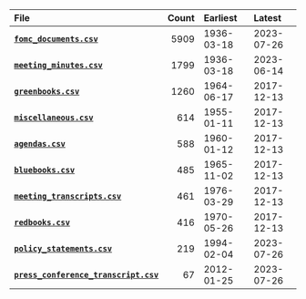 | File                                                                    |   Count | Earliest   | Latest     |
|:------------------------------------------------------------------------|--------:|:-----------|:-----------|
| [**`fomc_documents.csv`**](fomc_documents.md)                           |    5909 | 1936-03-18 | 2023-07-26 |
| [**`meeting_minutes.csv`**](meeting_minutes.md)                         |    1799 | 1936-03-18 | 2023-06-14 |
| [**`greenbooks.csv`**](greenbooks.md)                                   |    1260 | 1964-06-17 | 2017-12-13 |
| [**`miscellaneous.csv`**](miscellaneous.md)                             |     614 | 1955-01-11 | 2017-12-13 |
| [**`agendas.csv`**](agendas.md)                                         |     588 | 1960-01-12 | 2017-12-13 |
| [**`bluebooks.csv`**](bluebooks.md)                                     |     485 | 1965-11-02 | 2017-12-13 |
| [**`meeting_transcripts.csv`**](meeting_transcripts.md)                 |     461 | 1976-03-29 | 2017-12-13 |
| [**`redbooks.csv`**](redbooks.md)                                       |     416 | 1970-05-26 | 2017-12-13 |
| [**`policy_statements.csv`**](policy_statements.md)                     |     219 | 1994-02-04 | 2023-07-26 |
| [**`press_conference_transcript.csv`**](press_conference_transcript.md) |      67 | 2012-01-25 | 2023-07-26 |